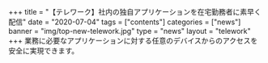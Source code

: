 +++
title = "【テレワーク】社内の独自アプリケーションを在宅勤務者に素早く配信"
date = "2020-07-04"
tags = ["contents"]
categories = ["news"]
banner = "img/top-new-telework.jpg"
type = "news"
layout = "telework"
+++
業務に必要なアプリケーションに対する任意のデバイスからのアクセスを安全に実現できます。
